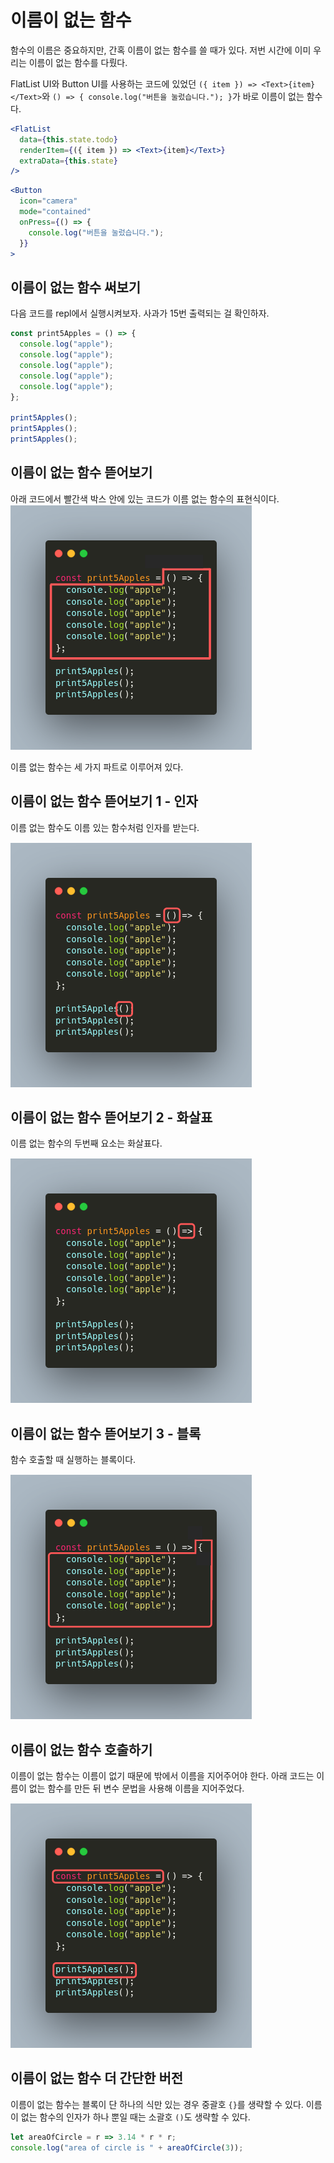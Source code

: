 # 이름이 없는 함수

함수의 이름은 중요하지만, 간혹 이름이 없는 함수를 쓸 때가 있다.
저번 시간에 이미 우리는 이름이 없는 함수를 다뤘다.

FlatList UI와 Button UI를 사용하는 코드에 있었던
`({ item }) => <Text>{item}</Text>`와
`() => { console.log("버튼을 눌렀습니다."); }`가 바로 이름이 없는 함수다.

```jsx
<FlatList
  data={this.state.todo}
  renderItem={({ item }) => <Text>{item}</Text>}
  extraData={this.state}
/>
```

```jsx
<Button
  icon="camera"
  mode="contained"
  onPress={() => {
    console.log("버튼을 눌렀습니다.");
  }}
>
```

## 이름이 없는 함수 써보기

다음 코드를 repl에서 실행시켜보자.
사과가 15번 출력되는 걸 확인하자.

```js
const print5Apples = () => {
  console.log("apple");
  console.log("apple");
  console.log("apple");
  console.log("apple");
  console.log("apple");
};

print5Apples();
print5Apples();
print5Apples();
```

## 이름이 없는 함수 뜯어보기

아래 코드에서 빨간색 박스 안에 있는 코드가 이름 없는 함수의 표현식이다.
![noname function](./3-noname.png)

이름 없는 함수는 세 가지 파트로 이루어져 있다.

## 이름이 없는 함수 뜯어보기 1 - 인자

이름 없는 함수도 이름 있는 함수처럼 인자를 받는다.

![noname function arguments](./3-noname-arguments.png)

## 이름이 없는 함수 뜯어보기 2 - 화살표

이름 없는 함수의 두번째 요소는 화살표다.

![noname function arrow](./3-noname-arrow.png)

## 이름이 없는 함수 뜯어보기 3 - 블록

함수 호출할 때 실행하는 블록이다.

![noname function block](./3-noname-block.png)

## 이름이 없는 함수 호출하기

이름이 없는 함수는 이름이 없기 때문에 밖에서 이름을 지어주어야 한다.
아래 코드는 이름이 없는 함수를 만든 뒤 변수 문법을 사용해 이름을 지어주었다.

![noname function call](./3-noname-call.png)

## 이름이 없는 함수 더 간단한 버전

이름이 없는 함수는 블록이 단 하나의 식만 있는 경우 중괄호 `{}`를 생략할 수 있다.
이름이 없는 함수의 인자가 하나 뿐일 때는 소괄호 `()`도 생략할 수 있다.

```js
let areaOfCircle = r => 3.14 * r * r;
console.log("area of circle is " + areaOfCircle(3));
```
